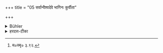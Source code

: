 +++
title = "05 सर्वान्वैश्वदेवे भागिनः कुर्वीता"

+++

<details><summary>Bühler</summary>

5. To all (those who come for food) at (the end of) the Vaiśvadeva he shall give a portion, even to dogs and Caṇḍālas.
</details>

<details><summary>हरदत्त-टीका</summary>

## सूत्रम्
सर्वान्वैश्वदेवे भागिनः कुर्वीता श्वचण्डालेभ्यः ॥५॥  
### टिप्पनी
वैश्वदेवान्ते भोजनार्थमुपस्थितान् सर्वानेव भागिनः कुर्वीताऽऽश्वचण्डालेभ्यः । अभिविधावाकारः । तेभ्योऽपि किश्चिद्देयम् । तथा च मनुः —  
[^१] 'शुनां च पतितानां च श्वपचां पापरोगिणाम् ।  
वयसां च क्रिमीणां च शनकैर्निर्वपेद्भुवि ॥ इति ॥५॥  

[^१]: म०स्मृ० ३.९२.
</details>
